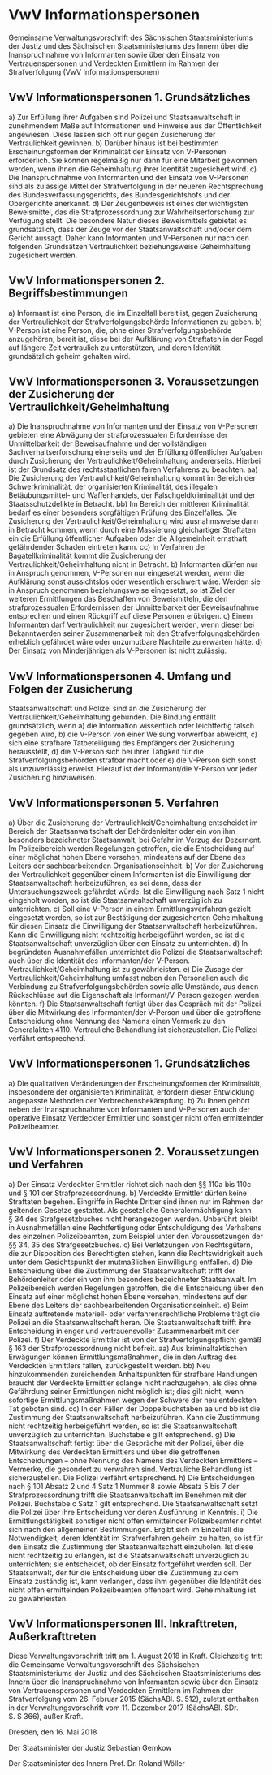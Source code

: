 # VwV Informationspersonen

Gemeinsame Verwaltungsvorschrift des Sächsischen Staatsministeriums der Justiz und des Sächsischen Staatsministeriums des Innern über die Inanspruchnahme von Informanten sowie über den Einsatz von Vertrauenspersonen und Verdeckten Ermittlern im Rahmen der Strafverfolgung (VwV Informationspersonen)

## VwV Informationspersonen 1. Grundsätzliches

a) Zur Erfüllung ihrer Aufgaben sind Polizei und Staatsanwaltschaft in zunehmendem Maße auf Informationen und Hinweise aus der Öffentlichkeit angewiesen. Diese lassen sich oft nur gegen Zusicherung der Vertraulichkeit gewinnen. b) Darüber hinaus ist bei bestimmten Erscheinungsformen der Kriminalität der Einsatz von V-Personen erforderlich. Sie können regelmäßig nur dann für eine Mitarbeit gewonnen werden, wenn ihnen die Geheimhaltung ihrer Identität zugesichert wird. c) Die Inanspruchnahme von Informanten und der Einsatz von V-Personen sind als zulässige Mittel der Strafverfolgung in der neueren Rechtsprechung des Bundesverfassungsgerichts, des Bundesgerichtshofs und der Obergerichte anerkannt. d) Der Zeugenbeweis ist eines der wichtigsten Beweismittel, das die Strafprozessordnung zur Wahrheitserforschung zur Verfügung stellt. Die besondere Natur dieses Beweismittels gebietet es grundsätzlich, dass der Zeuge vor der Staatsanwaltschaft und/oder dem Gericht aussagt. Daher kann Informanten und V-Personen nur nach den folgenden Grundsätzen Vertraulichkeit beziehungsweise Geheimhaltung zugesichert werden. 
## VwV Informationspersonen 2. Begriffsbestimmungen

a) Informant ist eine Person, die im Einzelfall bereit ist, gegen Zusicherung der Vertraulichkeit der Strafverfolgungsbehörde Informationen zu geben. b) V-Person ist eine Person, die, ohne einer Strafverfolgungsbehörde anzugehören, bereit ist, diese bei der Aufklärung von Straftaten in der Regel auf längere Zeit vertraulich zu unterstützen, und deren Identität grundsätzlich geheim gehalten wird. 
## VwV Informationspersonen 3. Voraussetzungen der Zusicherung der Vertraulichkeit/Geheimhaltung 

a) Die Inanspruchnahme von Informanten und der Einsatz von V-Personen gebieten eine Abwägung der strafprozessualen Erfordernisse der Unmittelbarkeit der Beweisaufnahme und der vollständigen Sachverhaltserforschung einerseits und der Erfüllung öffentlicher Aufgaben durch Zusicherung der Vertraulichkeit/Geheimhaltung andererseits. Hierbei ist der Grundsatz des rechtsstaatlichen fairen Verfahrens zu beachten.  aa) Die Zusicherung der Vertraulichkeit/Geheimhaltung kommt im Bereich der Schwerkriminalität, der organisierten Kriminalität, des illegalen Betäubungsmittel- und Waffenhandels, der Falschgeldkriminalität und der Staatsschutzdelikte in Betracht.  bb) Im Bereich der mittleren Kriminalität bedarf es einer besonders sorgfältigen Prüfung des Einzelfalles. Die Zusicherung der Vertraulichkeit/Geheimhaltung wird ausnahmsweise dann in Betracht kommen, wenn durch eine Massierung gleichartiger Straftaten ein die Erfüllung öffentlicher Aufgaben oder die Allgemeinheit ernsthaft gefährdender Schaden eintreten kann.  cc) In Verfahren der Bagatellkriminalität kommt die Zusicherung der Vertraulichkeit/Geheimhaltung nicht in Betracht. b) Informanten dürfen nur in Anspruch genommen, V-Personen nur eingesetzt werden, wenn die Aufklärung sonst aussichtslos oder wesentlich erschwert wäre. Werden sie in Anspruch genommen beziehungsweise eingesetzt, so ist Ziel der weiteren Ermittlungen das Beschaffen von Beweismitteln, die den strafprozessualen Erfordernissen der Unmittelbarkeit der Beweisaufnahme entsprechen und einen Rückgriff auf diese Personen erübrigen. c) Einem Informanten darf Vertraulichkeit nur zugesichert werden, wenn dieser bei Bekanntwerden seiner Zusammenarbeit mit den Strafverfolgungsbehörden erheblich gefährdet wäre oder unzumutbare Nachteile zu erwarten hätte. d) Der Einsatz von Minderjährigen als V-Personen ist nicht zulässig. 
## VwV Informationspersonen 4. Umfang und Folgen der Zusicherung

Staatsanwaltschaft und Polizei sind an die Zusicherung der Vertraulichkeit/Geheimhaltung gebunden. Die Bindung entfällt grundsätzlich, wenn a) die Information wissentlich oder leichtfertig falsch gegeben wird, b) die V-Person von einer Weisung vorwerfbar abweicht, c) sich eine strafbare Tatbeteiligung des Empfängers der Zusicherung herausstellt, d) die V-Person sich bei ihrer Tätigkeit für die Strafverfolgungsbehörden strafbar macht oder e) die V-Person sich sonst als unzuverlässig erweist. Hierauf ist der Informant/die V-Person vor jeder Zusicherung hinzuweisen. 
## VwV Informationspersonen 5. Verfahren 

a) Über die Zusicherung der Vertraulichkeit/Geheimhaltung entscheidet im Bereich der Staatsanwaltschaft der Behördenleiter oder ein von ihm besonders bezeichneter Staatsanwalt, bei Gefahr im Verzug der Dezernent. Im Polizeibereich werden Regelungen getroffen, die die Entscheidung auf einer möglichst hohen Ebene vorsehen, mindestens auf der Ebene des Leiters der sachbearbeitenden Organisationseinheit. b) Vor der Zusicherung der Vertraulichkeit gegenüber einem Informanten ist die Einwilligung der Staatsanwaltschaft herbeizuführen, es sei denn, dass der Untersuchungszweck gefährdet würde. Ist die Einwilligung nach Satz 1 nicht eingeholt worden, so ist die Staatsanwaltschaft unverzüglich zu unterrichten. c) Soll eine V-Person in einem Ermittlungsverfahren gezielt eingesetzt werden, so ist zur Bestätigung der zugesicherten Geheimhaltung für diesen Einsatz die Einwilligung der Staatsanwaltschaft herbeizuführen. Kann die Einwilligung nicht rechtzeitig herbeigeführt werden, so ist die Staatsanwaltschaft unverzüglich über den Einsatz zu unterrichten. d) In begründeten Ausnahmefällen unterrichtet die Polizei die Staatsanwaltschaft auch über die Identität des Informanten/der V-Person. Vertraulichkeit/Geheimhaltung ist zu gewährleisten. e) Die Zusage der Vertraulichkeit/Geheimhaltung umfasst neben den Personalien auch die Verbindung zu Strafverfolgungsbehörden sowie alle Umstände, aus denen Rückschlüsse auf die Eigenschaft als Informant/V-Person gezogen werden könnten. f) Die Staatsanwaltschaft fertigt über das Gespräch mit der Polizei über die Mitwirkung des Informanten/der V-Person und über die getroffene Entscheidung ohne Nennung des Namens einen Vermerk zu den Generalakten 4110. Vertrauliche Behandlung ist sicherzustellen. Die Polizei verfährt entsprechend. 
## VwV Informationspersonen 1. Grundsätzliches

a) Die qualitativen Veränderungen der Erscheinungsformen der Kriminalität, insbesondere der organisierten Kriminalität, erfordern dieser Entwicklung angepasste Methoden der Verbrechensbekämpfung. b) Zu ihnen gehört neben der Inanspruchnahme von Informanten und V-Personen auch der operative Einsatz Verdeckter Ermittler und sonstiger nicht offen ermittelnder Polizeibeamter. 
## VwV Informationspersonen 2. Voraussetzungen und Verfahren

a) Der Einsatz Verdeckter Ermittler richtet sich nach den §§ 110a bis 110c und § 101 der Strafprozessordnung. b) Verdeckte Ermittler dürfen keine Straftaten begehen. Eingriffe in Rechte Dritter sind ihnen nur im Rahmen der geltenden Gesetze gestattet. Als gesetzliche Generalermächtigung kann § 34 des Strafgesetzbuches nicht herangezogen werden. Unberührt bleibt in Ausnahmefällen eine Rechtfertigung oder Entschuldigung des Verhaltens des einzelnen Polizeibeamten, zum Beispiel unter den Voraussetzungen der §§ 34, 35 des Strafgesetzbuches. c) Bei Verletzungen von Rechtsgütern, die zur Disposition des Berechtigten stehen, kann die Rechtswidrigkeit auch unter dem Gesichtspunkt der mutmaßlichen Einwilligung entfallen. d) Die Entscheidung über die Zustimmung der Staatsanwaltschaft trifft der Behördenleiter oder ein von ihm besonders bezeichneter Staatsanwalt. Im Polizeibereich werden Regelungen getroffen, die die Entscheidung über den Einsatz auf einer möglichst hohen Ebene vorsehen, mindestens auf der Ebene des Leiters der sachbearbeitenden Organisationseinheit. e) Beim Einsatz auftretende materiell- oder verfahrensrechtliche Probleme trägt die Polizei an die Staatsanwaltschaft heran. Die Staatsanwaltschaft trifft ihre Entscheidung in enger und vertrauensvoller Zusammenarbeit mit der Polizei. f) Der Verdeckte Ermittler ist von der Strafverfolgungspflicht gemäß § 163 der Strafprozessordnung nicht befreit.  aa) Aus kriminaltaktischen Erwägungen können Ermittlungsmaßnahmen, die in den Auftrag des Verdeckten Ermittlers fallen, zurückgestellt werden.  bb) Neu hinzukommenden zureichenden Anhaltspunkten für strafbare Handlungen braucht der Verdeckte Ermittler solange nicht nachzugehen, als dies ohne Gefährdung seiner Ermittlungen nicht möglich ist; dies gilt nicht, wenn sofortige Ermittlungsmaßnahmen wegen der Schwere der neu entdeckten Tat geboten sind.  cc) In den Fällen der Doppelbuchstaben aa und bb ist die Zustimmung der Staatsanwaltschaft herbeizuführen. Kann die Zustimmung nicht rechtzeitig herbeigeführt werden, so ist die Staatsanwaltschaft unverzüglich zu unterrichten. Buchstabe e gilt entsprechend. g) Die Staatsanwaltschaft fertigt über die Gespräche mit der Polizei, über die Mitwirkung des Verdeckten Ermittlers und über die getroffenen Entscheidungen – ohne Nennung des Namens des Verdeckten Ermittlers – Vermerke, die gesondert zu verwahren sind. Vertrauliche Behandlung ist sicherzustellen. Die Polizei verfährt entsprechend. h) Die Entscheidungen nach § 101 Absatz 2 und 4 Satz 1 Nummer 8 sowie Absatz 5 bis 7 der Strafprozessordnung trifft die Staatsanwaltschaft im Benehmen mit der Polizei. Buchstabe c Satz 1 gilt entsprechend. Die Staatsanwaltschaft setzt die Polizei über ihre Entscheidung vor deren Ausführung in Kenntnis. i) Die Ermittlungstätigkeit sonstiger nicht offen ermittelnder Polizeibeamter richtet sich nach den allgemeinen Bestimmungen. Ergibt sich im Einzelfall die Notwendigkeit, deren Identität im Strafverfahren geheim zu halten, so ist für den Einsatz die Zustimmung der Staatsanwaltschaft einzuholen. Ist diese nicht rechtzeitig zu erlangen, ist die Staatsanwaltschaft unverzüglich zu unterrichten; sie entscheidet, ob der Einsatz fortgeführt werden soll. Der Staatsanwalt, der für die Entscheidung über die Zustimmung zu dem Einsatz zuständig ist, kann verlangen, dass ihm gegenüber die Identität des nicht offen ermittelnden Polizeibeamten offenbart wird. Geheimhaltung ist zu gewährleisten. 
## VwV Informationspersonen III. Inkrafttreten, Außerkrafttreten

Diese Verwaltungsvorschrift tritt am 1. August 2018 in Kraft. Gleichzeitig tritt die Gemeinsame Verwaltungsvorschrift des Sächsischen Staatsministeriums der Justiz und des Sächsischen Staatsministeriums des Innern über die Inanspruchnahme von Informanten sowie über den Einsatz von Vertrauenspersonen und Verdeckten Ermittlern im Rahmen der Strafverfolgung vom 26. Februar 2015 (SächsABl. S. 512), zuletzt enthalten in der Verwaltungsvorschrift vom 11. Dezember 2017 (SächsABl. SDr. S. S 366), außer Kraft.

Dresden, den 16. Mai 2018

Der Staatsminister der Justiz 
        Sebastian Gemkow

Der Staatsminister des Innern
        Prof. Dr. Roland Wöller

